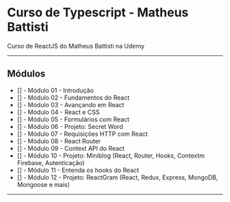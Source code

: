# Curso de Typescript - Matheus Battisti

Curso de ReactJS do Matheus Battisti na Udemy

---

## Módulos

- [] - Módulo 01 - Introdução
- [] - Módulo 02 - Fundamentos do React
- [] - Módulo 03 - Avançando em React
- [] - Módulo 04 - React e CSS
- [] - Módulo 05 - Formulários com React
- [] - Módulo 06 - Projeto: Secret Word
- [] - Módulo 07 - Requisições HTTP com React
- [] - Módulo 08 - React Router
- [] - Módulo 09 - Context API do React
- [] - Módulo 10 - Projeto: Miniblog (React, Router, Hooks, Contextm Firebase, Autenticação)
- [] - Módulo 11 - Entenda os hooks do React
- [] - Módulo 12 - Projeto: ReactGram (React, Redux, Express, MongoDB, Mongoose e mais)

---
